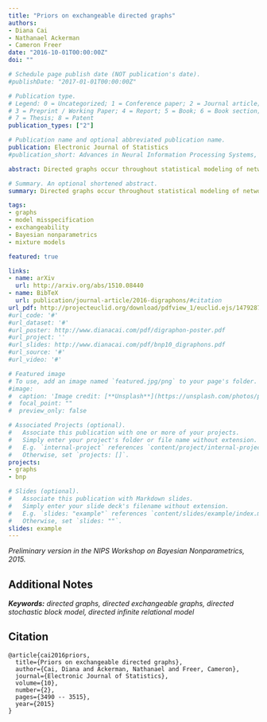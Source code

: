 ```yaml
---
title: "Priors on exchangeable directed graphs"
authors:
- Diana Cai
- Nathanael Ackerman
- Cameron Freer
date: "2016-10-01T00:00:00Z"
doi: ""

# Schedule page publish date (NOT publication's date).
#publishDate: "2017-01-01T00:00:00Z"

# Publication type.
# Legend: 0 = Uncategorized; 1 = Conference paper; 2 = Journal article;
# 3 = Preprint / Working Paper; 4 = Report; 5 = Book; 6 = Book section;
# 7 = Thesis; 8 = Patent
publication_types: ["2"]

# Publication name and optional abbreviated publication name.
publication: Electronic Journal of Statistics
#publication_short: Advances in Neural Information Processing Systems, 2016

abstract: Directed graphs occur throughout statistical modeling of networks, and exchangeability is a natural assumption when the ordering of vertices does not matter. There is a deep structural theory for exchangeable undirected graphs, which extends to the directed case via measurable objects known as digraphons. Using digraphons, we first show how to construct models for exchangeable directed graphs, including special cases such as tournaments, linear orderings, directed acyclic graphs, and partial orderings. We then show how to construct priors on digraphons via the infinite relational digraphon model (di-IRM), a new Bayesian nonparametric block model for exchangeable directed graphs, and demonstrate inference on synthetic data.

# Summary. An optional shortened abstract.
summary: Directed graphs occur throughout statistical modeling of networks, and exchangeability is a natural assumption when the ordering of vertices does not matter. There is a deep structural theory for exchangeable undirected graphs, which extends to the directed case via measurable objects known as digraphons ...

tags:
- graphs
- model misspecification
- exchangeability
- Bayesian nonparametrics
- mixture models

featured: true

links:
- name: arXiv
  url: http://arxiv.org/abs/1510.08440
- name: BibTeX
  url: publication/journal-article/2016-digraphons/#citation
url_pdf: http://projecteuclid.org/download/pdfview_1/euclid.ejs/1479287229
#url_code: '#'
#url_dataset: '#'
#url_poster: http://www.dianacai.com/pdf/digraphon-poster.pdf
#url_project: ''
#url_slides: http://www.dianacai.com/pdf/bnp10_digraphons.pdf
#url_source: '#'
#url_video: '#'

# Featured image
# To use, add an image named `featured.jpg/png` to your page's folder.
#image:
#  caption: 'Image credit: [**Unsplash**](https://unsplash.com/photos/pLCdAaMFLTE)'
#  focal_point: ""
#  preview_only: false

# Associated Projects (optional).
#   Associate this publication with one or more of your projects.
#   Simply enter your project's folder or file name without extension.
#   E.g. `internal-project` references `content/project/internal-project/index.md`.
#   Otherwise, set `projects: []`.
projects:
- graphs
- bnp

# Slides (optional).
#   Associate this publication with Markdown slides.
#   Simply enter your slide deck's filename without extension.
#   E.g. `slides: "example"` references `content/slides/example/index.md`.
#   Otherwise, set `slides: ""`.
slides: example
---
```


<i>Preliminary version in the NIPS Workshop on Bayesian Nonparametrics, 2015. </i>

## Additional Notes
*<b>Keywords:</b> directed graphs, directed exchangeable graphs, directed stochastic
block model, directed infinite relational model*


## Citation

```
@article{cai2016priors,
  title={Priors on exchangeable directed graphs},
  author={Cai, Diana and Ackerman, Nathanael and Freer, Cameron},
  journal={Electronic Journal of Statistics},
  volume={10},
  number={2},
  pages={3490 -- 3515},
  year={2015}
}
```



